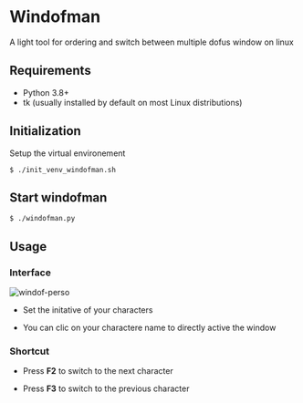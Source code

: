 # Windofman

A light tool for ordering and switch between multiple dofus window on linux

## Requirements

- Python 3.8+
- tk (usually installed by default on most Linux distributions)

## Initialization

Setup the virtual environement

```
$ ./init_venv_windofman.sh
```

## Start windofman

```
$ ./windofman.py
```

## Usage

### Interface

![windof-perso](https://github.com/Rs-appez/windofman/assets/37080870/bcc5d3a5-4417-452a-b44b-5092ac6483f4)

- Set the initative of your characters

- You can clic on your  charactere name to directly active the window

### Shortcut

- Press **F2** to switch to the next character

- Press **F3** to switch to the previous character
